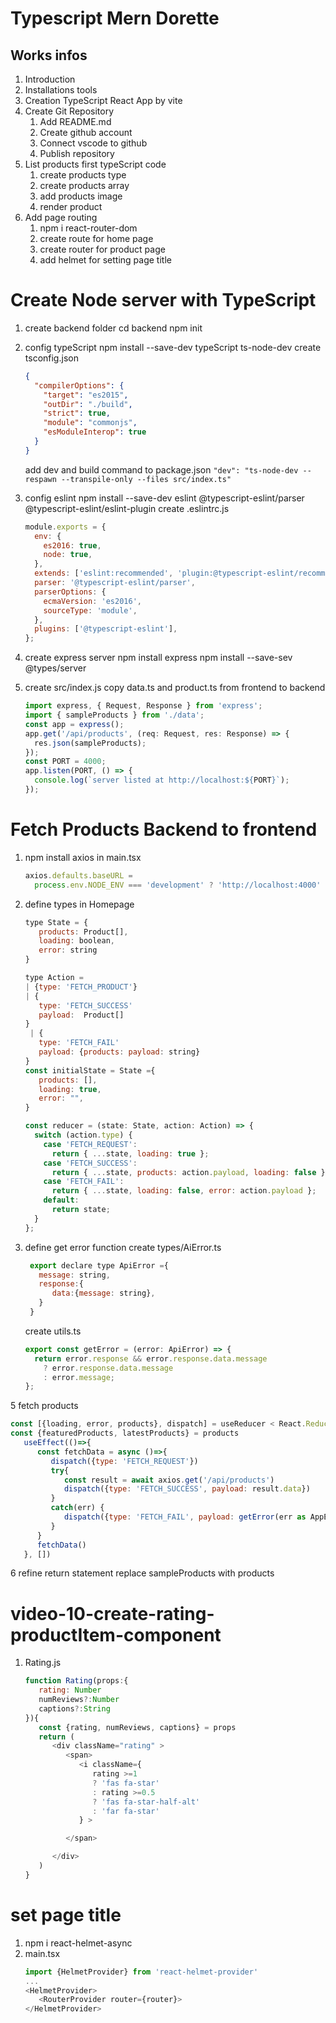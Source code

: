 # Typescript Mern Dorette

## Works infos

1. Introduction
2. Installations tools
3. Creation TypeScript React App by vite
4. Create Git Repository
   1. Add README.md
   2. Create github account
   3. Connect vscode to github
   4. Publish repository
5. List products first typeScript code
   1. create products type
   2. create products array
   3. add products image
   4. render product
6. Add page routing
   1. npm i react-router-dom
   2. create route for home page
   3. create router for product page
   4. add helmet for setting page title

# Create Node server with TypeScript

1. create backend folder
   cd backend
   npm init
2. config typeScript
   npm install --save-dev typeScript ts-node-dev
   create tsconfig.json

   ```json
   {
     "compilerOptions": {
       "target": "es2015",
       "outDir": "./build",
       "strict": true,
       "module": "commonjs",
       "esModuleInterop": true
     }
   }
   ```

   add dev and build command to package.json
   `"dev": "ts-node-dev --respawn --transpile-only --files src/index.ts"`

3. config eslint
   npm install --save-dev eslint @typescript-eslint/parser @typescript-eslint/eslint-plugin
   create .eslintrc.js

   ```js
   module.exports = {
     env: {
       es2016: true,
       node: true,
     },
     extends: ['eslint:recommended', 'plugin:@typescript-eslint/recommended'],
     parser: '@typescript-eslint/parser',
     parserOptions: {
       ecmaVersion: 'es2016',
       sourceType: 'module',
     },
     plugins: ['@typescript-eslint'],
   };
   ```

4. create express server
   npm install express
   npm install --save-sev @types/server

5. create src/index.js
   copy data.ts and product.ts from frontend to backend

   ```js
   import express, { Request, Response } from 'express';
   import { sampleProducts } from './data';
   const app = express();
   app.get('/api/products', (req: Request, res: Response) => {
     res.json(sampleProducts);
   });
   const PORT = 4000;
   app.listen(PORT, () => {
     console.log(`server listed at http://localhost:${PORT}`);
   });
   ```

# Fetch Products Backend to frontend

1. npm install axios
   in main.tsx

   ```js
   axios.defaults.baseURL =
     process.env.NODE_ENV === 'development' ? 'http://localhost:4000' : '/';
   ```

2. define types in Homepage

   ```js
   type State = {
      products: Product[],
      loading: boolean,
      error: string
   }

   type Action =
   | {type: 'FETCH_PRODUCT'}
   | {
      type: 'FETCH_SUCCESS'
      payload:  Product[]
   }
    | {
      type: 'FETCH_FAIL'
      payload: {products: payload: string}
   }
   const initialState = State ={
      products: [],
      loading: true,
      error: "",
   }
   ```

   ```js
   const reducer = (state: State, action: Action) => {
     switch (action.type) {
       case 'FETCH_REQUEST':
         return { ...state, loading: true };
       case 'FETCH_SUCCESS':
         return { ...state, products: action.payload, loading: false };
       case 'FETCH_FAIL':
         return { ...state, loading: false, error: action.payload };
       default:
         return state;
     }
   };
   ```

3. define get error function
   create types/AiError.ts

   ```js
    export declare type ApiError ={
      message: string,
      response:{
         data:{message: string},
      }
    }

   ```

   create utils.ts

   ```js
   export const getError = (error: ApiError) => {
     return error.response && error.response.data.message
       ? error.response.data.message
       : error.message;
   };
   ```

5 fetch products

```js
const [{loading, error, products}, dispatch] = useReducer < React.Reducer<State, Action>(reducer, initialState)
const {featuredProducts, latestProducts} = products
   useEffect(()=>{
      const fetchData = async ()=>{
         dispatch({type: 'FETCH_REQUEST'})
         try{
            const result = await axios.get('/api/products')
            dispatch({type: 'FETCH_SUCCESS', payload: result.data})
         }
         catch(err) {
            dispatch({type: 'FETCH_FAIL', payload: getError(err as AppError)})
         }
      }
      fetchData()
   }, [])

```

6 refine return statement
replace sampleProducts with products

# video-10-create-rating-productItem-component

1.  Rating.js

    ```js
    function Rating(props:{
       rating: Number
       numReviews?:Number
       captions?:String
    }){
       const {rating, numReviews, captions} = props
       return (
          <div className="rating" >
             <span>
                <i className={
                   rating >=1
                   ? 'fas fa-star'
                   : rating >=0.5
                   ? 'fas fa-star-half-alt'
                   : 'far fa-star'
                } >

             </span>

          </div>
       )
    }
    ```

# set page title

1. npm i react-helmet-async
2. main.tsx
   ```js
   import {HelmetProvider} from 'react-helmet-provider'
   ...
   <HelmetProvider>
      <RouterProvider router={router}>
   </HelmetProvider>
   ```
